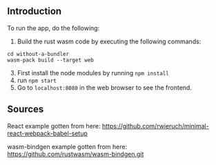 ## Introduction

To run the app, do the following:

1. Build the rust wasm code by executing the following commands:

```
cd without-a-bundler
wasm-pack build --target web
```

3. First install the node modules by running `npm install`
4. run `npm start`
5. Go to `localhost:8080` in the web browser to see the frontend.


## Sources

React example gotten from here: https://github.com/rwieruch/minimal-react-webpack-babel-setup

wasm-bindgen example gotten from here: https://github.com/rustwasm/wasm-bindgen.git
